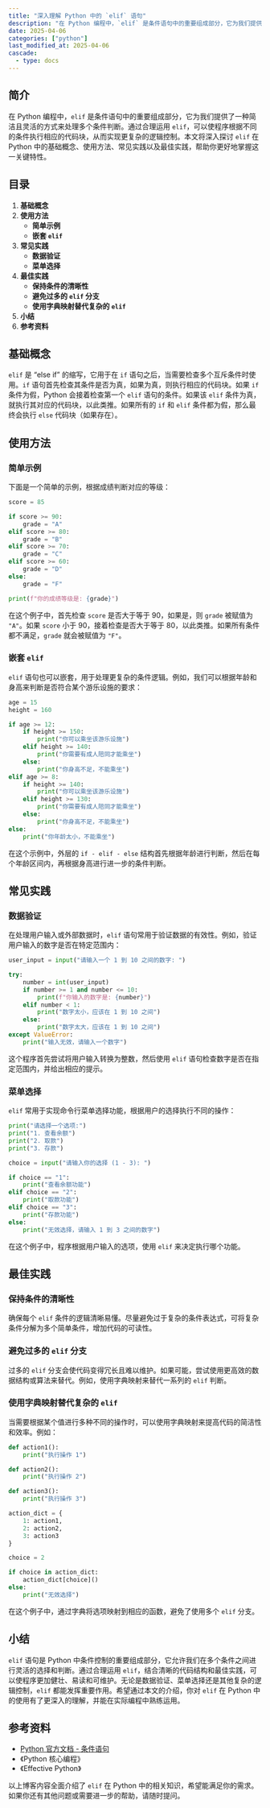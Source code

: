 ```yaml
---
title: "深入理解 Python 中的 `elif` 语句"
description: "在 Python 编程中，`elif` 是条件语句中的重要组成部分，它为我们提供了一种简洁且灵活的方式来处理多个条件判断。通过合理运用 `elif`，可以使程序根据不同的条件执行相应的代码块，从而实现更复杂的逻辑控制。本文将深入探讨 `elif` 在 Python 中的基础概念、使用方法、常见实践以及最佳实践，帮助你更好地掌握这一关键特性。"
date: 2025-04-06
categories: ["python"]
last_modified_at: 2025-04-06
cascade:
  - type: docs
---
```



## 简介
在 Python 编程中，`elif` 是条件语句中的重要组成部分，它为我们提供了一种简洁且灵活的方式来处理多个条件判断。通过合理运用 `elif`，可以使程序根据不同的条件执行相应的代码块，从而实现更复杂的逻辑控制。本文将深入探讨 `elif` 在 Python 中的基础概念、使用方法、常见实践以及最佳实践，帮助你更好地掌握这一关键特性。

<!-- more -->
## 目录
1. **基础概念**
2. **使用方法**
    - **简单示例**
    - **嵌套 `elif`**
3. **常见实践**
    - **数据验证**
    - **菜单选择**
4. **最佳实践**
    - **保持条件的清晰性**
    - **避免过多的 `elif` 分支**
    - **使用字典映射替代复杂的 `elif`**
5. **小结**
6. **参考资料**

## 基础概念
`elif` 是 “else if” 的缩写，它用于在 `if` 语句之后，当需要检查多个互斥条件时使用。`if` 语句首先检查其条件是否为真，如果为真，则执行相应的代码块。如果 `if` 条件为假，Python 会接着检查第一个 `elif` 语句的条件。如果该 `elif` 条件为真，就执行其对应的代码块，以此类推。如果所有的 `if` 和 `elif` 条件都为假，那么最终会执行 `else` 代码块（如果存在）。

## 使用方法

### 简单示例
下面是一个简单的示例，根据成绩判断对应的等级：

```python
score = 85

if score >= 90:
    grade = "A"
elif score >= 80:
    grade = "B"
elif score >= 70:
    grade = "C"
elif score >= 60:
    grade = "D"
else:
    grade = "F"

print(f"你的成绩等级是: {grade}")
```

在这个例子中，首先检查 `score` 是否大于等于 90，如果是，则 `grade` 被赋值为 `"A"`。如果 `score` 小于 90，接着检查是否大于等于 80，以此类推。如果所有条件都不满足，`grade` 就会被赋值为 `"F"`。

### 嵌套 `elif`
`elif` 语句也可以嵌套，用于处理更复杂的条件逻辑。例如，我们可以根据年龄和身高来判断是否符合某个游乐设施的要求：

```python
age = 15
height = 160

if age >= 12:
    if height >= 150:
        print("你可以乘坐该游乐设施")
    elif height >= 140:
        print("你需要有成人陪同才能乘坐")
    else:
        print("你身高不足，不能乘坐")
elif age >= 8:
    if height >= 140:
        print("你可以乘坐该游乐设施")
    elif height >= 130:
        print("你需要有成人陪同才能乘坐")
    else:
        print("你身高不足，不能乘坐")
else:
    print("你年龄太小，不能乘坐")
```

在这个示例中，外层的 `if - elif - else` 结构首先根据年龄进行判断，然后在每个年龄区间内，再根据身高进行进一步的条件判断。

## 常见实践

### 数据验证
在处理用户输入或外部数据时，`elif` 语句常用于验证数据的有效性。例如，验证用户输入的数字是否在特定范围内：

```python
user_input = input("请输入一个 1 到 10 之间的数字: ")

try:
    number = int(user_input)
    if number >= 1 and number <= 10:
        print(f"你输入的数字是: {number}")
    elif number < 1:
        print("数字太小，应该在 1 到 10 之间")
    else:
        print("数字太大，应该在 1 到 10 之间")
except ValueError:
    print("输入无效，请输入一个数字")
```

这个程序首先尝试将用户输入转换为整数，然后使用 `elif` 语句检查数字是否在指定范围内，并给出相应的提示。

### 菜单选择
`elif` 常用于实现命令行菜单选择功能，根据用户的选择执行不同的操作：

```python
print("请选择一个选项:")
print("1. 查看余额")
print("2. 取款")
print("3. 存款")

choice = input("请输入你的选择 (1 - 3): ")

if choice == "1":
    print("查看余额功能")
elif choice == "2":
    print("取款功能")
elif choice == "3":
    print("存款功能")
else:
    print("无效选择，请输入 1 到 3 之间的数字")
```

在这个例子中，程序根据用户输入的选项，使用 `elif` 来决定执行哪个功能。

## 最佳实践

### 保持条件的清晰性
确保每个 `elif` 条件的逻辑清晰易懂。尽量避免过于复杂的条件表达式，可将复杂条件分解为多个简单条件，增加代码的可读性。

### 避免过多的 `elif` 分支
过多的 `elif` 分支会使代码变得冗长且难以维护。如果可能，尝试使用更高效的数据结构或算法来替代。例如，使用字典映射来替代一系列的 `elif` 判断。

### 使用字典映射替代复杂的 `elif`
当需要根据某个值进行多种不同的操作时，可以使用字典映射来提高代码的简洁性和效率。例如：

```python
def action1():
    print("执行操作 1")

def action2():
    print("执行操作 2")

def action3():
    print("执行操作 3")

action_dict = {
    1: action1,
    2: action2,
    3: action3
}

choice = 2

if choice in action_dict:
    action_dict[choice]()
else:
    print("无效选择")
```

在这个例子中，通过字典将选项映射到相应的函数，避免了使用多个 `elif` 分支。

## 小结
`elif` 语句是 Python 中条件控制的重要组成部分，它允许我们在多个条件之间进行灵活的选择和判断。通过合理运用 `elif`，结合清晰的代码结构和最佳实践，可以使程序更加健壮、易读和可维护。无论是数据验证、菜单选择还是其他复杂的逻辑控制，`elif` 都能发挥重要作用。希望通过本文的介绍，你对 `elif` 在 Python 中的使用有了更深入的理解，并能在实际编程中熟练运用。

## 参考资料
- [Python 官方文档 - 条件语句](https://docs.python.org/3/tutorial/controlflow.html#if-statements)
- 《Python 核心编程》
- 《Effective Python》

以上博客内容全面介绍了 `elif` 在 Python 中的相关知识，希望能满足你的需求。如果你还有其他问题或需要进一步的帮助，请随时提问。  